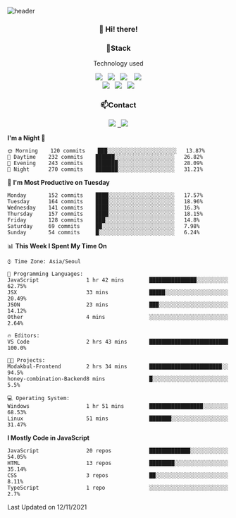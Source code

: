 ![header](https://capsule-render.vercel.app/api?type=waving&color=gradient&height=200&text=Che-ri&fontAlign=70&fontAlignY=40&animation=twinkling)

<h3 align="center">👋 Hi! there!</h3>

<h3 align="center">📌Stack</h3>
<p align="center">Technology used</p>
<div align="center"><img src="https://img.shields.io/badge/HTML5-e74c3c?style=flat-square&logo=HTML5&logoColor=white"></img> &nbsp <img src="https://img.shields.io/badge/CSS3-0A84FF?style=flat-square&logo=CSS3&logoColor=white"></img>  &nbsp <img src="https://img.shields.io/badge/SCSS-fd79a8?style=flat-square&logo=Sass&logoColor=white"/></a>&nbsp  &nbsp <img src="https://img.shields.io/badge/styled%2Dcomponents-DB7093?style=flat-square&logo=styled%2Dcomponents&logoColor=white"/></a>
<br><img src="https://img.shields.io/badge/JavaScript-FFCD11?style=flat-square&logo=JavaScript&logoColor=white"></img> &nbsp <img src="https://img.shields.io/badge/React-00BCF6?style=flat-square&logo=React&logoColor=white"></img> &nbsp <img src="https://img.shields.io/badge/Redux-764ABC?style=flat-square&logo=Redux&logoColor=white"/></a></div>

<h3 align="center">📫Contact</h3>
<div align="center"><a href="https://cheri.tistory.com/"><img src="https://img.shields.io/badge/Cheri-AD29B6?style=flat-square&logo=Tidal&logoColor=white"/></a> <a href="rnjs1135@gmail.com"> &nbsp <img src="https://img.shields.io/badge/Gmail-EA4335?style=flat-square&logo=Gmail&logoColor=white"/></a></div>

<!--START_SECTION:waka-->
**I'm a Night 🦉** 

```text
🌞 Morning    120 commits    ███░░░░░░░░░░░░░░░░░░░░░░   13.87% 
🌆 Daytime    232 commits    ██████░░░░░░░░░░░░░░░░░░░   26.82% 
🌃 Evening    243 commits    ███████░░░░░░░░░░░░░░░░░░   28.09% 
🌙 Night      270 commits    ███████░░░░░░░░░░░░░░░░░░   31.21%

```
📅 **I'm Most Productive on Tuesday** 

```text
Monday       152 commits    ████░░░░░░░░░░░░░░░░░░░░░   17.57% 
Tuesday      164 commits    ████░░░░░░░░░░░░░░░░░░░░░   18.96% 
Wednesday    141 commits    ████░░░░░░░░░░░░░░░░░░░░░   16.3% 
Thursday     157 commits    ████░░░░░░░░░░░░░░░░░░░░░   18.15% 
Friday       128 commits    ███░░░░░░░░░░░░░░░░░░░░░░   14.8% 
Saturday     69 commits     ██░░░░░░░░░░░░░░░░░░░░░░░   7.98% 
Sunday       54 commits     █░░░░░░░░░░░░░░░░░░░░░░░░   6.24%

```


📊 **This Week I Spent My Time On** 

```text
⌚︎ Time Zone: Asia/Seoul

💬 Programming Languages: 
JavaScript               1 hr 42 mins        ███████████████░░░░░░░░░░   62.75% 
JSX                      33 mins             █████░░░░░░░░░░░░░░░░░░░░   20.49% 
JSON                     23 mins             ███░░░░░░░░░░░░░░░░░░░░░░   14.12% 
Other                    4 mins              ░░░░░░░░░░░░░░░░░░░░░░░░░   2.64%

🔥 Editors: 
VS Code                  2 hrs 43 mins       █████████████████████████   100.0%

🐱‍💻 Projects: 
Modakbul-Frontend        2 hrs 34 mins       ███████████████████████░░   94.5% 
honey-combination-Backend8 mins              █░░░░░░░░░░░░░░░░░░░░░░░░   5.5%

💻 Operating System: 
Windows                  1 hr 51 mins        █████████████████░░░░░░░░   68.53% 
Linux                    51 mins             ███████░░░░░░░░░░░░░░░░░░   31.47%

```

**I Mostly Code in JavaScript** 

```text
JavaScript               20 repos            █████████████░░░░░░░░░░░░   54.05% 
HTML                     13 repos            ████████░░░░░░░░░░░░░░░░░   35.14% 
CSS                      3 repos             ██░░░░░░░░░░░░░░░░░░░░░░░   8.11% 
TypeScript               1 repo              ░░░░░░░░░░░░░░░░░░░░░░░░░   2.7%

```



 Last Updated on 12/11/2021
<!--END_SECTION:waka-->

